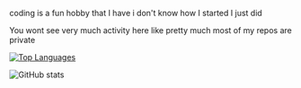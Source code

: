 coding is a fun hobby that I have i don't know how I started I just did

You wont see very much activity here like pretty much most of my repos are private

[![Top Languages](https://github-readme-stats.vercel.app/api/top-langs/?username=splerger&layout=compact&theme=material-palenight)](https://github.com/anuraghazra/github-readme-stats)

![GitHub stats](https://github-readme-stats.vercel.app/api?username=splerger&show_icons=true&theme=material-palenight)

